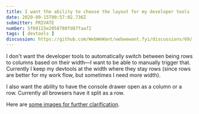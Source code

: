 ```yaml
---
title: I want the ability to choose the layout for my developer tools
date: 2020-09-15T00:57:02.736Z
submitter: PRIVATE
number: 5f60115e2058780fd87faa72
tags: [ devtools ]
discussion: https://github.com/WebWeWant/webwewant.fyi/discussions/69/
---
```


I don't want the developer tools to automatically switch between being rows to columns based on their width—I want to be able to manually trigger that. Currently I keep my devtools at the width where they stay rows (since rows are better for my work flow, but sometimes I need more width).

I also want the ability to have the console drawer open as a column or a row. Currently all browsers have it split as a row.

Here are [some images for further clarification](https://imgur.com/a/AmDhCty).
